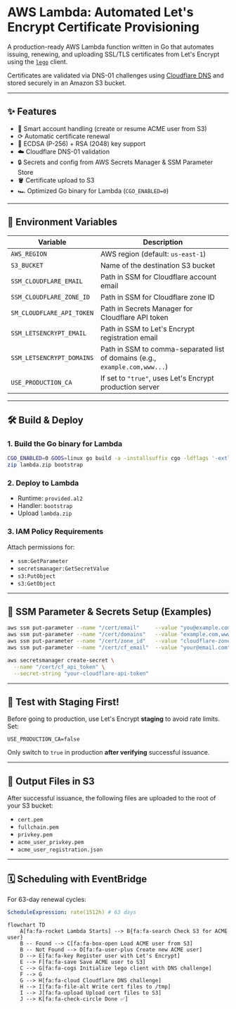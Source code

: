 # AWS Lambda: Automated Let's Encrypt Certificate Provisioning

A production-ready AWS Lambda function written in Go that automates issuing, renewing, and uploading SSL/TLS certificates from Let's Encrypt using the [`lego`](https://github.com/go-acme/lego) client.

Certificates are validated via DNS-01 challenges using [Cloudflare DNS](https://www.cloudflare.com/dns/) and stored securely in an Amazon S3 bucket.

---

## ✨ Features

* 🧠 Smart account handling (create or resume ACME user from S3)
* ⟳ Automatic certificate renewal
* 🔐 ECDSA (P-256) + RSA (2048) key support
* ☁️ Cloudflare DNS-01 validation
* 🔒 Secrets and config from AWS Secrets Manager & SSM Parameter Store
* 🪣 Certificate upload to S3
* 🏎️ Optimized Go binary for Lambda (`CGO_ENABLED=0`)

---

## 🔧 Environment Variables

| Variable                  | Description                                                                 |
| ------------------------- | --------------------------------------------------------------------------- |
| `AWS_REGION`              | AWS region (default: `us-east-1`)                                           |
| `S3_BUCKET`               | Name of the destination S3 bucket                                           |
| `SSM_CLOUDFLARE_EMAIL`    | Path in SSM for Cloudflare account email                                    |
| `SSM_CLOUDFLARE_ZONE_ID`  | Path in SSM for Cloudflare zone ID                                          |
| `SM_CLOUDFLARE_API_TOKEN` | Path in Secrets Manager for Cloudflare API token                            |
| `SSM_LETSENCRYPT_EMAIL`   | Path in SSM to Let's Encrypt registration email                             |
| `SSM_LETSENCRYPT_DOMAINS` | Path in SSM to comma-separated list of domains (e.g., `example.com,www...`) |
| `USE_PRODUCTION_CA`       | If set to `"true"`, uses Let's Encrypt production server                    |

---

## 🛠️ Build & Deploy

### 1. Build the Go binary for Lambda

```bash
CGO_ENABLED=0 GOOS=linux go build -a -installsuffix cgo -ldflags '-extldflags "-static"' -o bootstrap .
zip lambda.zip bootstrap
```

### 2. Deploy to Lambda

* Runtime: `provided.al2`
* Handler: `bootstrap`
* Upload `lambda.zip`

### 3. IAM Policy Requirements

Attach permissions for:

* `ssm:GetParameter`
* `secretsmanager:GetSecretValue`
* `s3:PutObject`
* `s3:GetObject`

---

## 📁 SSM Parameter & Secrets Setup (Examples)

```bash
aws ssm put-parameter --name "/cert/email"     --value "you@example.com"                --type "SecureString"
aws ssm put-parameter --name "/cert/domains"   --value "example.com,www.example.com"    --type "SecureString"
aws ssm put-parameter --name "/cert/zone_id"   --value "cloudflare-zone-id"             --type "SecureString"
aws ssm put-parameter --name "/cert/cf_email"  --value "your@email.com"                 --type "SecureString"

aws secretsmanager create-secret \
  --name "/cert/cf_api_token" \
  --secret-string "your-cloudflare-api-token"
```

---

## 🔪 Test with Staging First!

Before going to production, use Let's Encrypt **staging** to avoid rate limits. Set:

```env
USE_PRODUCTION_CA=false
```

Only switch to `true` in production **after verifying** successful issuance.

---

## 📄 Output Files in S3

After successful issuance, the following files are uploaded to the root of your S3 bucket:

* `cert.pem`
* `fullchain.pem`
* `privkey.pem`
* `acme_user_privkey.pem`
* `acme_user_registration.json`

---

## 🗓️ Scheduling with EventBridge

For 63-day renewal cycles:

```yaml
ScheduleExpression: rate(1512h) # 63 days
```

```mermaid
flowchart TD
    A[fa:fa-rocket Lambda Starts] --> B{fa:fa-search Check S3 for ACME user}
    B -- Found --> C[fa:fa-box-open Load ACME user from S3]
    B -- Not Found --> D[fa:fa-user-plus Create new ACME user]
    D --> E[fa:fa-key Register user with Let's Encrypt]
    E --> F[fa:fa-save Save ACME user to S3]
    C --> G[fa:fa-cogs Initialize lego client with DNS challenge]
    F --> G
    G --> H[fa:fa-cloud Cloudflare DNS challenge]
    H --> I[fa:fa-file-alt Write cert files to /tmp]
    I --> J[fa:fa-upload Upload cert files to S3]
    J --> K[fa:fa-check-circle Done ✅]
```
